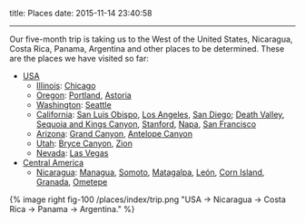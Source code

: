 title: Places
date: 2015-11-14 23:40:58

---

Our five-month trip is taking us to the West of the United States, Nicaragua, Costa Rica, Panama, Argentina and other places to be determined. These are the places we have visited so far:

* [USA](/categories/USA)
    * [Illinois](/categories/USA/Illinois): [Chicago](/categories/USA/Chicago)
    * [Oregon](/categories/USA/Oregon): [Portland](/categories/USA/Oregon/Portland), [Astoria](/categories/USA/Oregon/Astoria)
    * [Washington](/categories/USA/Washington): [Seattle](/categories/USA/Washington/Seattle)
    * [California](/categories/USA/California): [San Luis Obispo](/categories/USA/California/San-Luis-Obispo), [Los Angeles](/categories/USA/California/Los-Angeles), [San Diego](/categories/USA/California/San-Diego); [Death Valley](/categories/USA/California/Death-Valley), [Sequoia and Kings Canyon](/categories/USA/California/Sequoia-and-Kings-Canyon), [Stanford](/categories/USA/California/Stanford), [Napa](/categories/USA/California/Napa), [San Francisco](/categories/USA/California/San-Francisco)
    * [Arizona](/categories/USA/Arizona): [Grand Canyon](/categories/USA/Arizona/Grand-Canyon), [Antelope Canyon](/categories/USA/Arizona/Antelope-Canyon)
    * [Utah](/categoires/USA/Utah): [Bryce Canyon](/categories/USA/Utah/Bryce-Canyon), [Zion](/categories/USA/Utah/Zion)
    * [Nevada](/categories/USA/Nevada): [Las Vegas](/categories/USA/Nevada/Las-Vegas)
* [Central America](/categories/Central-America)
    * [Nicaragua](/categories/Central-America/Nicaragua): [Managua](/categories/Central-America/Nicaragua/Managua), [Somoto](/categories/Central-America/Nicaragua/Somoto), [Matagalpa](/categories/Central-America/Nicaragua/Matagalpa), [León](/categories/Central-America/Nicaragua/Leon), [Corn Island](/categories/Central-America/Nicaragua/Corn-Island), [Granada](/categories/Central-America/Nicaragua/Granada), [Ometepe](/categories/Central-America/Nicaragua/Ometepe)

{% image right fig-100 /places/index/trip.png "USA → Nicaragua → Costa Rica → Panama → Argentina." %}

